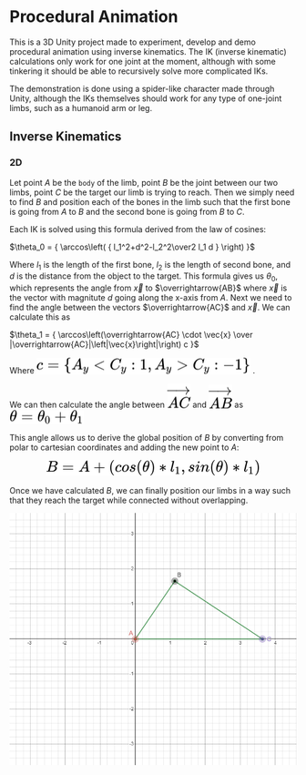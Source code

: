 # Procedural Animation

This is a 3D Unity project made to experiment, develop and demo procedural animation using inverse kinematics. The IK (inverse kinematic) calculations only work for one joint at the moment, although with some tinkering it should be able to recursively solve more complicated IKs.

The demonstration is done using a spider-like character made through Unity, although the IKs themselves should work for any type of one-joint limbs, such as a humanoid arm or leg.

## Inverse Kinematics

### 2D

Let point $A$ be the `body` of the limb, point $B$ be the joint between our two limbs, point $C$ be the target our limb is trying to reach. Then we simply need to find $B$ and position each of the bones in the limb such that the first bone is going from $A$ to $B$ and the second bone is going from $B$ to $C$.

Each IK is solved using this formula derived from the law of cosines:

$\theta_0 = { \arccos\left( { l_1^2+d^2-l_2^2\over2 l_1 d } \right) }$

Where $l_1$ is the length of the first bone, $l_2$ is the length of second bone, and $d$ is the distance from the object to the target. This formula gives us $\theta_0$, which represents the angle from $\vec{x}$ to $\overrightarrow{AB}$ where $\vec{x}$ is the vector with magnitute $d$ going along the x-axis from $A$. Next we need to find the angle between the vectors $\overrightarrow{AC}$ and $\vec{x}$. We can calculate this as 

$\theta_1 = { \arccos\left(\overrightarrow{AC} \cdot \vec{x} \over |\overrightarrow{AC}|\left|\vec{x}\right|\right) c }$

Where <!-- $c = {\{ A_y < C_y : 1, A_y > C_y : -1 \}}$ --> <img style="transform: translateY(0.1em); background: white;" src="svg\jy0x4HzbBF.svg"> .

We can then calculate the angle between <!-- $\overrightarrow{AC}$ --> <img style="transform: translateY(0.1em); background: white;" src="svg\ieGNcDC98n.svg"> and <!-- $\overrightarrow{AB}$ --> <img style="transform: translateY(0.1em); background: white;" src="svg\bZOklRSeXt.svg"> as <!-- $\theta = \theta_0 + \theta_1$ --> <img style="transform: translateY(0.1em); background: white;" src="svg\mYwCcF00qN.svg">

This angle allows us to derive the global position of $B$ by converting from polar to cartesian coordinates and adding the new point to $A$:
<!-- $$ 
B = A + {\left(cos(\theta) * l_1, sin(\theta) * l_1\right)} 
$$ --> 

<div align="center"><img style="background: white;" src="svg\7ptjwm1F99.svg"></div>

Once we have calculated $B$, we can finally position our limbs in a way such that they reach the target while connected without overlapping.

![image info](images/2D-IK.png)
